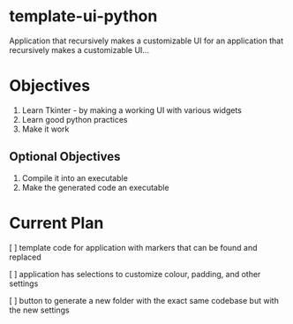 # template-ui-python
Application that recursively makes a customizable UI for an application that recursively makes a customizable UI...

# Objectives
1. Learn Tkinter - by making a working UI with various widgets
2. Learn good python practices
3. Make it work

## Optional Objectives
1. Compile it into an executable
2. Make the generated code an executable

# Current Plan
[ ] template code for application with markers that can be found and replaced

[ ] application has selections to customize colour, padding, and other settings

[ ] button to generate a new folder with the exact same codebase but with the new settings



